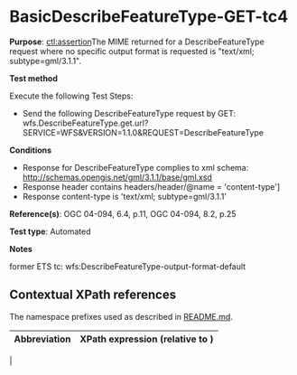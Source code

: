 # BasicDescribeFeatureType-GET-tc4

**Purpose**:  <ctl:assertion>The MIME returned for a DescribeFeatureType request where no specific output format is requested is "text/xml; subtype=gml/3.1.1".

**Test method**

Execute the following Test Steps:

* Send the following DescribeFeatureType request by GET: wfs.DescribeFeatureType.get.url?SERVICE=WFS&VERSION=1.1.0&REQUEST=DescribeFeatureType


**Conditions**

* Response for DescribeFeatureType complies to xml schema: http://schemas.opengis.net/gml/3.1.1/base/gml.xsd
* Response header contains headers/header/@name = 'content-type']
* Response content-type is 'text/xml; subtype=gml/3.1.1'

**Reference(s)**: OGC 04-094, 6.4, p.11, OGC 04-094, 8.2, p.25

**Test type**: Automated

**Notes**

former ETS tc: wfs:DescribeFeatureType-output-format-default


## Contextual XPath references

The namespace prefixes used as described in [README.md](./README.md#namespaces).

Abbreviation                                   |  XPath expression (relative to )
-----------------------------------------------| -------------------------------------------------------------------------
  | 

